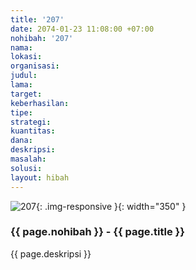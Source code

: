 ```yaml
---
title: '207'
date: 2074-01-23 11:08:00 +07:00
nohibah: '207'
nama:
lokasi:
organisasi:
judul:
lama:
target:
keberhasilan:
tipe:
strategi:
kuantitas:
dana:
deskripsi:
masalah:
solusi:
layout: hibah
---
```


![207](/static/img/hibahcms/207.png){: .img-responsive }{: width="350" }

### {{ page.nohibah }} - {{ page.title }}

{{ page.deskripsi }}
